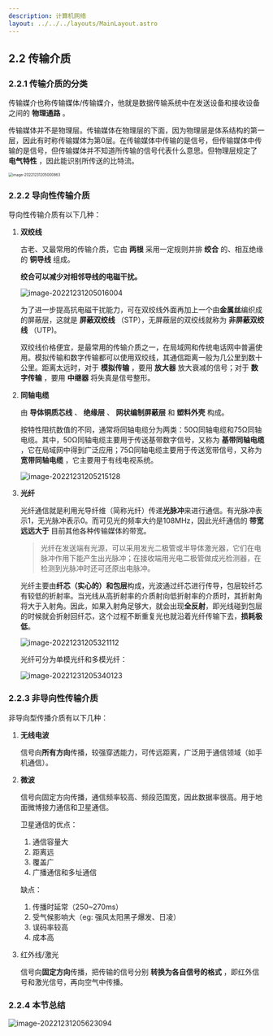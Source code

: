 ```yaml
---
description: 计算机网络
layout: ../../../layouts/MainLayout.astro
---
```


## 2.2 传输介质

### 2.2.1 传输介质的分类

传输媒介也称传输媒体/传输媒介，他就是数据传输系统中在发送设备和接收设备之间的 **物理通路** 。

传输媒体并不是物理层。传输媒体在物理层的下面，因为物理层是体系结构的第一层，因此有时称传输媒体为第0层。在传输媒体中传输的是信号，但传输媒体中传输的是信号，但传输媒体并不知道所传输的信号代表什么意思。但物理层规定了 **电气特性** ，因此能识别所传送的比特流。

<img src="https://images.drshw.tech/images/notes/image-20221231205000863.png" alt="image-20221231205000863" style="zoom:50%;" />

### 2.2.2 导向性传输介质

导向性传输介质有以下几种：

1. **双绞线**

   古老、又最常用的传输介质，它由 **两根** 采用一定规则并排 **绞合** 的、相互绝缘的 **铜导线** 组成。

   **绞合可以减少对相邻导线的电磁干扰。**

   ![image-20221231205016004](https://images.drshw.tech/images/notes/image-20221231205016004.png)

   为了进一步提高抗电磁干扰能力，可在双绞线外面再加上一个由**金属丝**编织成的屏蔽层，这就是 **屏蔽双绞线** （STP），无屏蔽层的双绞线就称为 **非屏蔽双绞线** （UTP)。

   双绞线价格便宜，是最常用的传输介质之一，在局域网和传统电话网中普遍使用。模拟传输和数字传输都可以使用双绞线，其通信距离一般为几公里到数十公里。距离太远时，对于 **模拟传输** ，要用 **放大器** 放大衰减的信号；对于 **数字传输** ，要用 **中继器** 将失真是信号整形。

2. **同轴电缆**

   由 **导体铜质芯线** 、 **绝缘层** 、 **网状编制屏蔽层** 和 **塑料外壳** 构成。

   按特性阻抗数值的不同，通常将同轴电缆分为两类：50Ω同轴电缆和75Ω同轴电缆。其中，50Ω同轴电缆主要用于传送基带数字信号，又称为 **基带同轴电缆** ，它在局域网中得到广泛应用；75Ω同轴电缆主要用于传送宽带信号，又称为 **宽带同轴电缆** ，它主要用于有线电视系统。

   ![image-20221231205215128](https://images.drshw.tech/images/notes/image-20221231205215128.png)

3. **光纤**

   光纤通信就是利用光导纤维（简称光纤）传递**光脉冲**来进行通信。有光脉冲表示1，无光脉冲表示0。而可见光的频率大约是108MHz，因此光纤通信的 **带宽远远大于** 目前其他各种传输媒体的带宽。

   > 光纤在发送端有光源，可以采用发光二极管或半导体激光器，它们在电脉冲作用下能产生出光脉冲；在接收端用光电二极管做成光检测器，在检测到光脉冲时还可还原出电脉冲。

   光纤主要由**纤芯（实心的）**和**包层**构成，光波通过纤芯进行传导，包层较纤芯有较低的折射率。当光线从高折射率的介质射向低折射率的介质时，其折射角将大于入射角。因此，如果入射角足够大，就会出现**全反射**，即光线碰到包层的时候就会折射回纤芯，这个过程不断重复光也就沿着光纤传输下去，**损耗极低**。

   ![image-20221231205321112](https://images.drshw.tech/images/notes/image-20221231205321112.png)

   光纤可分为单模光纤和多模光纤：

   ![image-20221231205340123](https://images.drshw.tech/images/notes/image-20221231205340123.png)

### 2.2.3 非导向性传输介质

非导向型传播介质有以下几种：

1. **无线电波**

   信号向**所有方向**传播，较强穿透能力，可传远距离，广泛用于通信领域（如手机通信）。

2. **微波**

   信号向固定方向传播，通信频率较高、频段范围宽，因此数据率很高。用于地面微博接力通信和卫星通信。

   卫星通信的优点：

   1. 通信容量大
   2. 距离远
   3. 覆盖广
   4. 广播通信和多址通信

   缺点：

   1. 传播时延常（250~270ms）
   2. 受气候影响大（eg: 强风太阳黑子爆发、日凌）
   3. 误码率较高
   4. 成本高

3. 红外线/激光

   信号向**固定方向**传播，把传输的信号分别 **转换为各自信号的格式** ，即红外信号和激光信号，再向空气中传播。

### 2.2.4 本节总结

![image-20221231205623094](https://images.drshw.tech/images/notes/image-20221231205623094.png)
